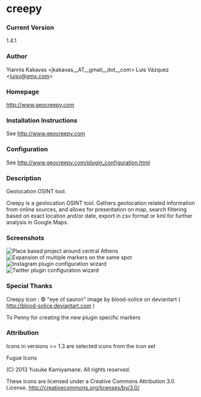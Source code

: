 # creepy

### Current Version 
1.4.1

### Author 
 Yiannis Kakavas <jkakavas__AT__gmail__dot__com>
 Luis Vázquez <<luisv@gmx.com>>



### Homepage 
http://www.geocreepy.com

### Installation Instructions 
See http://www.geocreepy.com

### Configuration
See http://www.geocreepy.com/plugin_configuration.html

### Description 
Geolocation OSINT tool.

Creepy is a geolocation OSINT tool. Gathers geolocation related information from online sources, and allows for presentation on map, search filtering based on exact location and/or date, export in csv format or kml for further analysis in Google Maps.

### Screenshots
![Place based project around central Athens](https://github.com/jkakavas/creepy/blob/gh-pages/Place_based_project.png)
![Expansion of multiple markers on the same spot](https://github.com/jkakavas/creepy/blob/gh-pages/multiple_markers.png)
![Instagram plugin configuration wizard](https://github.com/jkakavas/creepy/blob/gh-pages/7.png)
![Twitter plugin configuration wizard](https://github.com/jkakavas/creepy/blob/gh-pages/16.png)


### Special Thanks 

Creepy icon : © "eye of sauron" image by blood-solice on deviantart ( http://blood-solice.deviantart.com )

To Penny for creating the new plugin specific markers 

### Attribution 
Icons in versions >= 1.3 are selected icons from the icon set 

Fugue Icons

(C) 2013 Yusuke Kamiyamane. All rights reserved.

These icons are licensed under a Creative Commons
Attribution 3.0 License.
<http://creativecommons.org/licenses/by/3.0/>



